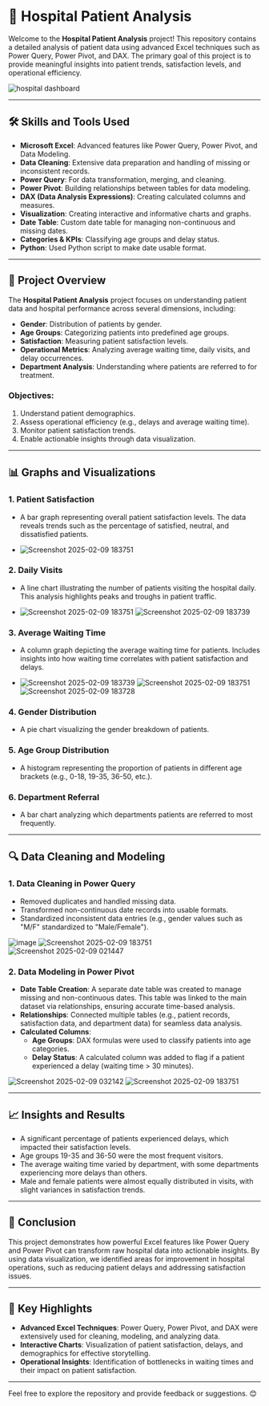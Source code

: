 # 🏥 Hospital Patient Analysis

Welcome to the **Hospital Patient Analysis** project! This repository contains a detailed analysis of patient data using advanced Excel techniques such as Power Query, Power Pivot, and DAX. The primary goal of this project is to provide meaningful insights into patient trends, satisfaction levels, and operational efficiency.

![hospital dashboard](https://github.com/user-attachments/assets/75a55271-509d-4b99-9c05-07b6ad11dacd)

---



## 🛠️ Skills and Tools Used

- **Microsoft Excel**: Advanced features like Power Query, Power Pivot, and Data Modeling.
- **Data Cleaning**: Extensive data preparation and handling of missing or inconsistent records.
- **Power Query**: For data transformation, merging, and cleaning.
- **Power Pivot**: Building relationships between tables for data modeling.
- **DAX (Data Analysis Expressions)**: Creating calculated columns and measures.
- **Visualization**: Creating interactive and informative charts and graphs.
- **Date Table**: Custom date table for managing non-continuous and missing dates.
- **Categories & KPIs**: Classifying age groups and delay status.
- **Python**: Used Python script to make date usable format.

---

## 📝 Project Overview

The **Hospital Patient Analysis** project focuses on understanding patient data and hospital performance across several dimensions, including:

- **Gender**: Distribution of patients by gender.
- **Age Groups**: Categorizing patients into predefined age groups.
- **Satisfaction**: Measuring patient satisfaction levels.
- **Operational Metrics**: Analyzing average waiting time, daily visits, and delay occurrences.
- **Department Analysis**: Understanding where patients are referred to for treatment.

### Objectives:
1. Understand patient demographics.
2. Assess operational efficiency (e.g., delays and average waiting time).
3. Monitor patient satisfaction trends.
4. Enable actionable insights through data visualization.

---

## 📊 Graphs and Visualizations

### 1. **Patient Satisfaction**
   - A bar graph representing overall patient satisfaction levels. The data reveals trends such as the percentage of satisfied, neutral, and dissatisfied patients.

   - ![Screenshot 2025-02-09 183751](https://github.com/user-attachments/assets/14a7adbf-b4f2-4ba0-a428-4d4282bc11ac)


### 2. **Daily Visits**
   - A line chart illustrating the number of patients visiting the hospital daily. This analysis highlights peaks and troughs in patient traffic.

   - ![Screenshot 2025-02-09 183751](https://github.com/user-attachments/assets/b187eaf5-a1d3-4df5-be5a-1c0fcade7247)
![Screenshot 2025-02-09 183739](https://github.com/user-attachments/assets/60b93015-2c36-4ea8-8ce0-48b9a07acac7)


### 3. **Average Waiting Time**
   - A column graph depicting the average waiting time for patients. Includes insights into how waiting time correlates with patient satisfaction and delays.

   - ![Screenshot 2025-02-09 183739](https://github.com/user-attachments/assets/d8681d54-003f-4858-b6ed-118f55fcabfb)
![Screenshot 2025-02-09 183751](https://github.com/user-attachments/assets/7315be62-30b9-4e92-b17c-ec2583c3ee68)
![Screenshot 2025-02-09 183728](https://github.com/user-attachments/assets/5b37ddb6-8e0a-4b58-b0ac-e0ccb40de717)


### 4. **Gender Distribution**
   - A pie chart visualizing the gender breakdown of patients.

### 5. **Age Group Distribution**
   - A histogram representing the proportion of patients in different age brackets (e.g., 0-18, 19-35, 36-50, etc.).

### 6. **Department Referral**
   - A bar chart analyzing which departments patients are referred to most frequently.

---

## 🔍 Data Cleaning and Modeling

### **1. Data Cleaning in Power Query**
   - Removed duplicates and handled missing data.
   - Transformed non-continuous date records into usable formats.
   - Standardized inconsistent data entries (e.g., gender values such as "M/F" standardized to "Male/Female").
     
![image](https://github.com/user-attachments/assets/29e385e7-a2fb-49eb-a33d-0a9dafcd6a89)
![Screenshot 2025-02-09 183751](https://github.com/user-attachments/assets/986d96c7-8edf-4694-9bc1-ffad9b387b59)
![Screenshot 2025-02-09 021447](https://github.com/user-attachments/assets/b3bd4851-2a24-4889-a1c3-8fa8253d3c3e)



### **2. Data Modeling in Power Pivot**
   - **Date Table Creation**: A separate date table was created to manage missing and non-continuous dates. This table was linked to the main dataset via relationships, ensuring accurate time-based analysis.
   - **Relationships**: Connected multiple tables (e.g., patient records, satisfaction data, and department data) for seamless data analysis.
   - **Calculated Columns**: 
      - **Age Groups**: DAX formulas were used to classify patients into age categories.
      - **Delay Status**: A calculated column was added to flag if a patient experienced a delay (waiting time > 30 minutes).

![Screenshot 2025-02-09 032142](https://github.com/user-attachments/assets/bce906bc-ffaa-43cd-a634-80035961bc0d)
![Screenshot 2025-02-09 183751](https://github.com/user-attachments/assets/90005c2a-5699-45c9-b444-a2648828f823)


---

## 📈 Insights and Results

- A significant percentage of patients experienced delays, which impacted their satisfaction levels.
- Age groups 19-35 and 36-50 were the most frequent visitors.
- The average waiting time varied by department, with some departments experiencing more delays than others.
- Male and female patients were almost equally distributed in visits, with slight variances in satisfaction trends.

---

## 🚀 Conclusion

This project demonstrates how powerful Excel features like Power Query and Power Pivot can transform raw hospital data into actionable insights. By using data visualization, we identified areas for improvement in hospital operations, such as reducing patient delays and addressing satisfaction issues. 

---

## 🌟 Key Highlights

- **Advanced Excel Techniques**: Power Query, Power Pivot, and DAX were extensively used for cleaning, modeling, and analyzing data.
- **Interactive Charts**: Visualization of patient satisfaction, delays, and demographics for effective storytelling.
- **Operational Insights**: Identification of bottlenecks in waiting times and their impact on patient satisfaction.

---

Feel free to explore the repository and provide feedback or suggestions. 😊
